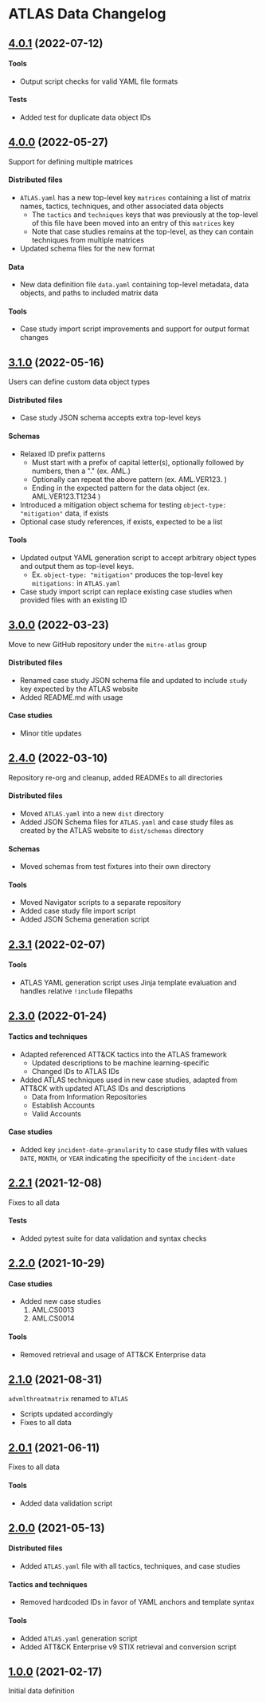 # ATLAS Data Changelog

## [4.0.1]() (2022-07-12)

#### Tools
- Output script checks for valid YAML file formats

#### Tests
- Added test for duplicate data object IDs

## [4.0.0]() (2022-05-27)

Support for defining multiple matrices

#### Distributed files
- `ATLAS.yaml` has a new top-level key `matrices` containing a list of matrix names, tactics, techniques, and other associated data objects
  + The `tactics` and `techniques` keys that was previously at the top-level of this file have been moved into an entry of this `matrices` key
  + Note that case studies remains at the top-level, as they can contain techniques from multiple matrices
- Updated schema files for the new format

#### Data
- New data definition file `data.yaml` containing top-level metadata, data objects, and paths to included matrix data

#### Tools
- Case study import script improvements and support for output format changes

## [3.1.0]() (2022-05-16)

Users can define custom data object types

#### Distributed files
- Case study JSON schema accepts extra top-level keys

#### Schemas
- Relaxed ID prefix patterns
  + Must start with a prefix of capital letter(s), optionally followed by numbers, then a "." (ex. AML.)
  + Optionally can repeat the above pattern (ex. AML.VER123. )
  + Ending in the expected pattern for the data object (ex. AML.VER123.T1234 )
- Introduced a mitigation object schema for testing `object-type: "mitigation"` data, if exists
- Optional case study references, if exists, expected to be a list

#### Tools
- Updated output YAML generation script to accept arbitrary object types and output them as top-level keys.
  + Ex. `object-type: "mitigation"` produces the top-level key `mitigations:` in `ATLAS.yaml`
- Case study import script can replace existing case studies when provided files with an existing ID

## [3.0.0]() (2022-03-23)

Move to new GitHub repository under the `mitre-atlas` group

#### Distributed files
- Renamed case study JSON schema file and updated to include `study` key expected by the ATLAS website
- Added README.md with usage

#### Case studies
- Minor title updates

## [2.4.0]() (2022-03-10)

Repository re-org and cleanup, added READMEs to all directories

#### Distributed files
- Moved `ATLAS.yaml` into a new `dist` directory
- Added JSON Schema files for `ATLAS.yaml` and case study files as created by the ATLAS website to `dist/schemas` directory

#### Schemas
- Moved schemas from test fixtures into their own directory

#### Tools
- Moved Navigator scripts to a separate repository
- Added case study file import script
- Added JSON Schema generation script

## [2.3.1]() (2022-02-07)

#### Tools
- ATLAS YAML generation script uses Jinja template evaluation and handles relative `!include` filepaths

## [2.3.0]() (2022-01-24)

#### Tactics and techniques
- Adapted referenced ATT&CK tactics into the ATLAS framework
    + Updated descriptions to be machine learning-specific
    + Changed IDs to ATLAS IDs
- Added ATLAS techniques used in new case studies, adapted from ATT&CK with updated ATLAS IDs and descriptions
    + Data from Information Repositories
    + Establish Accounts
    + Valid Accounts

#### Case studies
- Added key `incident-date-granularity` to case study files with values `DATE`, `MONTH`, or `YEAR` indicating the specificity of the `incident-date`

## [2.2.1]() (2021-12-08)

Fixes to all data

#### Tests
- Added pytest suite for data validation and syntax checks

## [2.2.0]() (2021-10-29)

#### Case studies
- Added new case studies
    1. AML.CS0013
    2. AML.CS0014

#### Tools
- Removed retrieval and usage of ATT&CK Enterprise data

## [2.1.0]() (2021-08-31)

`advmlthreatmatrix` renamed to `ATLAS`

- Scripts updated accordingly
- Fixes to all data

## [2.0.1]() (2021-06-11)

Fixes to all data

#### Tools
- Added data validation script

## [2.0.0]() (2021-05-13)

#### Distributed files
- Added `ATLAS.yaml` file with all tactics, techniques, and case studies

#### Tactics and techniques
- Removed hardcoded IDs in favor of YAML anchors and template syntax

#### Tools
- Added `ATLAS.yaml` generation script
- Added ATT&CK Enterprise v9 STIX retrieval and conversion script

## [1.0.0]() (2021-02-17)

Initial data definition
